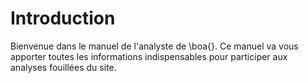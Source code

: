 # Introduction

Bienvenue dans le manuel de l'analyste de \boa{}. Ce manuel va vous apporter toutes les informations indispensables pour participer aux analyses fouillées du site.
